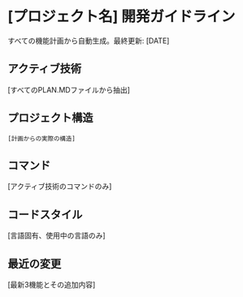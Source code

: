 # [プロジェクト名] 開発ガイドライン

すべての機能計画から自動生成。最終更新: [DATE]

## アクティブ技術
[すべてのPLAN.MDファイルから抽出]

## プロジェクト構造
```
[計画からの実際の構造]
```

## コマンド
[アクティブ技術のコマンドのみ]

## コードスタイル
[言語固有、使用中の言語のみ]

## 最近の変更
[最新3機能とその追加内容]

<!-- 手動追加開始 -->
<!-- 手動追加終了 -->
